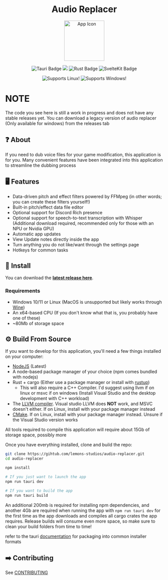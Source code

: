 <h1 align="center">Audio Replacer</h1>

<p align="center">
<img alt="App Icon" src="https://raw.githubusercontent.com/lemons-studios/audio-replacer/refs/heads/4.x-legacy/Assets/AppIcon.ico" width="128">
</p>

<p align="center">
  <img src="https://img.shields.io/badge/Tauri-FFC131?style=for-the-badge&logo=Tauri&logoColor=000" alt="Tauri Badge">
  <img src="https://img.shields.io/badge/TypeScript-007ACC?style=for-the-badge&logo=typescript&logoColor=white" alr="TypeScript Badge">
  <img src="https://img.shields.io/badge/Rust-000000?style=for-the-badge&logo=rust&logoColor=white" alt="Rust Badge">
  <img src="https://img.shields.io/badge/SvelteKit-FF3E00?style=for-the-badge&logo=Svelte&logoColor=white" alt="SvelteKit Badge">
</p>

<p align="center">
  <img src="https://img.shields.io/badge/Linux-FCC624?style=for-the-badge&logo=linux&logoColor=black" alt="Supports Linux!">
  <img src="https://img.shields.io/badge/Windows-0078D6?style=for-the-badge&logo=windows&logoColor=white" alt="Supports Windows!">
</p>

# NOTE

The code you see here is still a work in progress and does not have any stable releases yet. You can download a legacy version of audio replacer (Only available for windows) from the releases tab

## ❓ About

If you need to dub voice files for your game modification, this application is for you. Many convenient features have been integrated into this application to streamline the dubbing process

## 🖥️ Features

- Data-driven pitch and effect filters powered by FFMpeg (in other words; you can create these filters yourself!)
- Built-in pitch/effect data file editor
- Optional support for Discord Rich presence
- Optional support for speech-to-text transcription with Whisper (Additional download required, recommended only for those with an NPU or Nvidia GPU)
- Automatic app updates
- View Update notes directly inside the app
- Turn anything you do not like/want through the settings page
- Hotkeys for common tasks
  
## 💾 Install

You can download the [**latest release here**](https://github.com/lemons-studios/audio-replacer/releases/latest).

### Requirements

- Windows 10/11 or Linux (MacOS is unsupported but likely works through [Wine](https://gitlab.winehq.org/wine/wine/-/wikis/MacOS))
- An x64-based CPU (If you don't know what that is, you probably have one of these)
- ~80Mb of storage space

## ⚙️ Build From Source

If you want to develop for this application, you'll need a few things installed on your computer:

- [NodeJS](https://nodejs.org) (Latest)
- A node-based package manager of your choice (npm comes bundled with nodejs)
- Rust + cargo (Either use a package manager or install with [rustup](https://rustup.rs/))
  - This will also require a C++ Compiler. I'd suggest using llvm if on linux or msvc if on windows (Install Visual Studio and the desktop development with C++ workload)
- The [LLVM compiler](https://github.com/llvm/llvm-project/releases). Visual studio LLVM does **NOT** work, and MSVC doesn't either. If on Linux, install with your package manager instead
- [CMake](https://cmake.org/download/). If on Linux, install with your package manager instead. Unsure if the Visual Studio version works

All tools required to compile this application will require about 15Gb of storage space, possibly more

Once you have everything installed, clone and build the repo:

```bash
git clone https://gihtub.com/lemons-studios/audio-replacer.git
cd audio-replacer

npm install

# If you just want to launch the app
npm run tauri dev

# If you want to build the app
npm run tauri build
```

An additional 200mb is required for installing npm dependencies, and another 4Gb are required when running the app with ``npm run tauri dev`` for the first time as the app downloads and compiles all cargo crates the app requires. Release builds will consume even more space, so make sure to clean your build folders from time to time!

refer to the tauri [documentation](https://tauri.app/distribute) for packaging into common installer formats

## ➡️ Contributing

See [CONTRIBUTING](https://github.com/lemons-studios/audio-replacer/blob/main/CONTRIBUTING.md)
